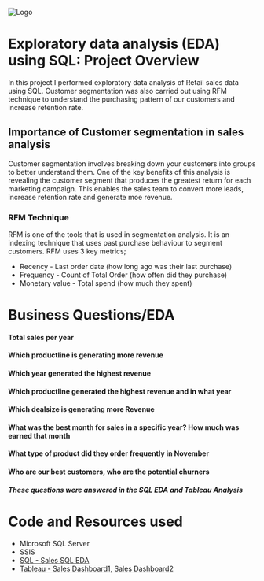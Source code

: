 ![Logo](https://www.marketing91.com/wp-content/uploads/2018/10/Sales-Analysis-1.jpg)

# Exploratory data analysis (EDA) using SQL: Project Overview 

In this project I performed exploratory data analysis of Retail sales data using SQL.
Customer segmentation was also carried out using RFM technique to understand the purchasing pattern of our customers and increase retention rate.

## Importance of Customer segmentation in sales analysis
Customer segmentation involves breaking down your customers into groups to better understand them.
One of the key benefits of this analysis is revealing the customer segment that produces the greatest return for each marketing campaign. This enables the sales team to convert more leads, increase retention rate and generate moe revenue.

### RFM Technique

RFM is one of the tools that is used in segmentation analysis. It is an indexing technique that uses past purchase behaviour to segment customers.
RFM uses 3 key metrics;
- Recency - Last order date (how long ago was their last purchase)
- Frequency - Count of Total Order (how often did they purchase)
- Monetary value - Total spend (how much they spent)

# Business Questions/EDA
#### Total sales per year

#### Which productline is generating more revenue

#### Which year generated the highest revenue

#### Which productline generated the highest revenue and in what year

#### Which dealsize is generating more Revenue

#### What was the best month for sales in a specific year? How much was earned that month

#### What type of product did they order frequently in November

#### Who are our best customers, who are the potential churners

##### These questions were answered in the SQL EDA and Tableau Analysis                                                                                                                              
# Code and Resources used
- Microsoft SQL Server
- SSIS
- [SQL - Sales SQL EDA](https://github.com/mosimen/Sales-Analysis)
- [Tableau - Sales Dashboard1](https://public.tableau.com/app/profile/martins.osimen/viz/SalesDashboard1_16534509096530/SalesDashboard), [Sales Dashboard2](https://public.tableau.com/app/profile/martins.osimen/viz/SalesDashboard2_16534512608230/SalesDashboard2)
